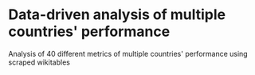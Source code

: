 # Data-driven analysis of multiple countries' performance
Analysis of 40 different metrics of multiple countries' performance using scraped wikitables
